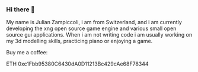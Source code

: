 ### Hi there 👋
My name is Julian Zampiccoli, i am from Switzerland, and i am currently developing the xng open source game engine and various small open source gui applications. When i am not writing code i am usually working on my 3d modelling skills, practicing piano or enjoying a game.

Buy me a coffee:

ETH 0xc1Fbb95380C6430dA0D11213Bc429cAe68F78344
